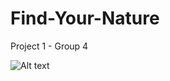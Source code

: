# Find-Your-Nature
Project 1 - Group 4

![Alt text](https://wp-test.sencha.com/wp-content/uploads/2016/02/icon-sencha-test-studio-1.png "Optional title")
